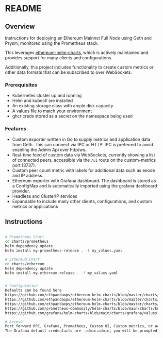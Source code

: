 # README

## Overview

Instructions for deploying an Ethereum Mainnet Full Node using Geth and Prysm, monitored using the Prometheus stack. 

This leverages [ethereum-helm-charts](https://github.com/ethpandaops/ethereum-helm-charts), which is actively maintained and provides support for many clients and configurations.

Additionally, this project includes functionality to create custom metrics or other data formats that can be subscribed to over WebSockets.

### Prerequisites

- Kubernetes cluster up and running
- Helm and kubectl are installed
- An existing storage class with ample disk capacity
- A values file to match your environment
- ghcr creds stored as a secret on the namespace being used

### Features

- Custom exporter written in Go to supply metrics and application data from Geth. This can connect via IPC or HTTP. IPC is preferred to avoid enabling the Admin Api over http/ws.
- Real-time feed of custom data via WebSockets, currently showing a list of connected peers, accessible via the `/ui` route on the custom-metrics port (3737).
- Custom peer count metric with labels for additional data such as enode and IP address.
- Ethereum exporter with Grafana dashboard. The dashboard is stored as a ConfigMap and is automatically imported using the grafana dashboard provider.
- Headless and ClusterIP services
- Expandable to include many other clients, configurations, and custom metrics or applications

## Instructions

```sh

# Prometheus Chart
cd charts/prometheus
helm dependency update
helm install my-prometheus-release . -f my_values.yaml

# Ethereum Chart
cd charts/ethereum
helm dependency update
helm install my-ethereum-release . -f my_values.yaml


# Configuration
Defaults can be found here
https://github.com/ethpandaops/ethereum-helm-charts/blob/master/charts/ethereum-node/values.yaml
https://github.com/ethpandaops/ethereum-helm-charts/blob/master/charts/geth/values.yaml
https://github.com/ethpandaops/ethereum-helm-charts/blob/master/charts/prysm/values.yaml
https://github.com/prometheus-community/helm-charts/blob/main/charts/kube-prometheus-stack/values.yaml
https://github.com/grafana/helm-charts/blob/main/charts/grafana/values.yaml

# Access
Port forward RPC, Grafana, Prometheus, Custom UI, Custom metrics, or access via Twingate using the cluster domain
The Grafana default credentails are  admin:admin, you will be prompted to change on first login



